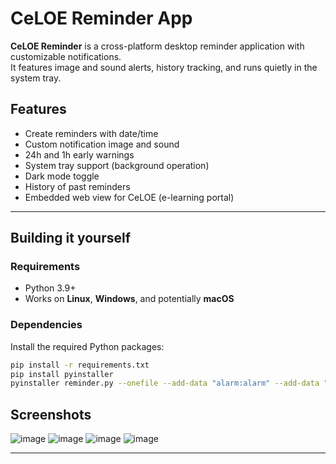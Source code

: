 # CeLOE Reminder App

**CeLOE Reminder** is a cross-platform desktop reminder application with customizable notifications.  
It features image and sound alerts, history tracking, and runs quietly in the system tray.

## Features

- Create reminders with date/time
- Custom notification image and sound
- 24h and 1h early warnings
- System tray support (background operation)
- Dark mode toggle
- History of past reminders
- Embedded web view for CeLOE (e-learning portal)

---

## Building it yourself

### Requirements

- Python 3.9+
- Works on **Linux**, **Windows**, and potentially **macOS**

### Dependencies

Install the required Python packages:

```bash
pip install -r requirements.txt
pip install pyinstaller
pyinstaller reminder.py --onefile --add-data "alarm:alarm" --add-data "alarm1:alarm1" --add-data "alarm24:alarm24" --add-data "img:img"
```

## Screenshots

![image](https://github.com/user-attachments/assets/1e3ab1e9-9e2a-4b62-af8e-513c34e1cc40)
![image](https://github.com/user-attachments/assets/343cbd6e-3653-4d1c-93c1-6136ee2bf5f2)
![image](https://github.com/user-attachments/assets/e813d7e5-5a65-4b4e-820f-1ba21d46c46f)
![image](https://github.com/user-attachments/assets/6290e559-9bfa-41a6-b366-61676b08cf45)

---
